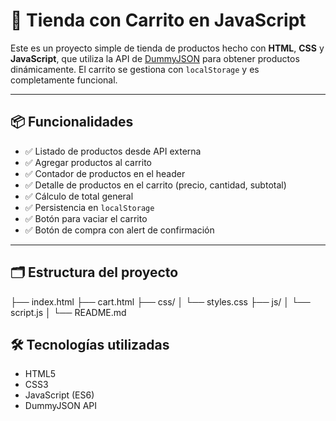 # 🛒 Tienda con Carrito en JavaScript

Este es un proyecto simple de tienda de productos hecho con **HTML**, **CSS** y **JavaScript**, que utiliza la API de [DummyJSON](https://dummyjson.com/products) para obtener productos dinámicamente. El carrito se gestiona con `localStorage` y es completamente funcional.

---

## 📦 Funcionalidades

- ✅ Listado de productos desde API externa
- ✅ Agregar productos al carrito
- ✅ Contador de productos en el header
- ✅ Detalle de productos en el carrito (precio, cantidad, subtotal)
- ✅ Cálculo de total general
- ✅ Persistencia en `localStorage`
- ✅ Botón para vaciar el carrito
- ✅ Botón de compra con alert de confirmación

---

## 🗂 Estructura del proyecto

├── index.html
├── cart.html
├── css/
│ └── styles.css
├── js/
│ └── script.js
│ 
└── README.md

## 🛠 Tecnologías utilizadas

- HTML5
- CSS3
- JavaScript (ES6)
- DummyJSON API

